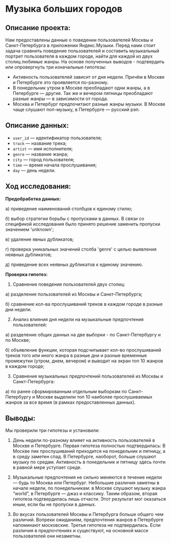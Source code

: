 # Музыка больших городов

## Описание проекта:

Нам предоставлены данные о поведении пользователей Москвы и Санкт-Петербурга в приложении Яндекс.Музыки. Перед нами стоит задача сравнить поведение пользователей и составить музыкальный портрет пользователя в каждом городе, найти для каждой из двух столиц любимые жанры. На основе полученных выводов - подтвердить или опровергнуть три изначальные гипотезы:
- Активность пользователей зависит от дня недели. Причём в Москве и Петербурге это проявляется по-разному.
- В понедельник утром в Москве преобладают одни жанры, а в Петербурге — другие. Так же и вечером пятницы преобладают разные жанры — в зависимости от города.
- Москва и Петербург предпочитают разные жанры музыки. В Москве чаще слушают поп-музыку, в Петербурге — русский рэп.

## Описание данных:

- `user_id` — идентификатор пользователя;
- `track` — название трека;
- `artist` — имя исполнителя;
- `genre` — название жанра;
- `city` — город пользователя;
- `time` — время начала прослушивания;
- `day` — день недели.

## Ход исследования:

**Предобработка данных:**

а) приведение наименований столбцов к единому стилю;

б) выбор стратегии борьбы с пропусками в данных. В связи со спецификой исследования было принято решение заменить пропуски значением 'unknown';

в) удаление явных дубликатов;

г) проверка уникальных значений столба 'genre' с целью выявления неявных дубликатов;

д) приведение всех неявных дубликатов к единому значению.

**Проверка гипотез:**

1. Сравнение поведения пользователей двух столиц:

а) разделение пользователей из Москвы и Санкт-Петербурга;

б) сравнение кол-ва прослушиваний треков в каждом городе в разные дни недели.

2. Анализ влияния дня недели на музыкальные предпочтения пользователей:

а) разделение общих данных на две выборки - по Санкт-Петербургу и по Москве;

б) объявление функции, которая подсчитывает кол-во прослушиваний треков того или иного жанра в разные дни и разные временные промежутки (утром, днем, вечером) и выводит на экран топ 10 жанров в каждом городе;

3. Сравнение музыкальных предпочтений пользователей из Москвы и Санкт-Петербурга:

а) по ранее сформированным отдельным выборкам по Санкт-Петербургу и Москве выделили топ 10 наиболее прослушиваемых жанров за все время (в рамках предоставленных данных).


## Выводы:

Мы проверили три гипотезы и установили:

1. День недели по-разному влияет на активность пользователей в Москве и Петербурге.
Первая гипотеза полностью подтвердилась:
В Москве пик прослушиваний приходится на понедельник и пятницу, а в среду заметен спад.
В Петербурге, наоборот, больше слушают музыку по средам. Активность в понедельник и пятницу здесь почти в равной мере уступает среде.

2. Музыкальные предпочтения не сильно меняются в течение недели — будь то Москва или Петербург. Небольшие различия заметны в начале недели, по понедельникам:
в Москве слушают музыку жанра “world”, в Петербурге — джаз и классику.
Таким образом, вторая гипотеза подтвердилась лишь отчасти. Этот результат мог оказаться иным, если бы не пропуски в данных.

3. Во вкусах пользователей Москвы и Петербурга больше общего чем различий. Вопреки ожиданиям, предпочтения жанров в Петербурге напоминают московские.
Третья гипотеза не подтвердилась. Если различия в предпочтениях и существуют, на основной массе пользователей они незаметны.
